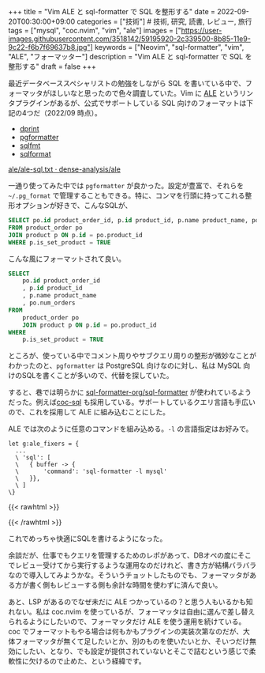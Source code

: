 +++
title = "Vim ALE と sql-formatter で SQL を整形する"
date = 2022-09-20T00:30:00+09:00
categories = ["技術"] # 技術, 研究, 読書, レビュー, 旅行
tags = ["mysql", "coc.nvim", "vim", "ale"]
images = ["https://user-images.githubusercontent.com/3518142/59195920-2c339500-8b85-11e9-9c22-f6b7f69637b8.jpg"]
keywords = ["Neovim", "sql-formatter", "vim", "ALE", "フォーマッター"]
description = "Vim ALE と sql-formatter で SQL を整形する"
draft = false
+++


最近データベーススペシャリストの勉強をしながら SQL を書いている中で、フォーマッタがほしいなと思ったので色々調査していた。Vim に [ALE](https://github.com/dense-analysis/ale) というリンタプラグインがあるが、公式でサポートしている SQL 向けのフォーマットは下記の4つだ（2022/09 時点）。

- [dprint](https://dprint.dev/)
- [pgformatter](https://github.com/darold/pgFormatter)
- [sqlfmt](https://github.com/jackc/sqlfmt)
- [sqlformat](https://github.com/andialbrecht/sqlparse)

[ale/ale-sql.txt · dense-analysis/ale](https://github.com/dense-analysis/ale/blob/master/doc/ale-sql.txt)



一通り使ってみた中では `pgformatter` が良かった。設定が豊富で、それらを `~/.pg_format` で管理することもできる。特に、コンマを行頭に持ってこれる整形オプションが好きで、こんなSQLが、

```sql
SELECT po.id product_order_id, p.id product_id, p.name product_name, po.num_orders
FROM product_order po
JOIN product p ON p.id = po.product_id
WHERE p.is_set_product = TRUE
```

こんな風にフォーマットされて良い。

```sql
SELECT
    po.id product_order_id
    , p.id product_id
    , p.name product_name
    , po.num_orders
FROM
    product_order po
    JOIN product p ON p.id = po.product_id
WHERE
    p.is_set_product = TRUE
```



ところが、使っている中でコメント周りやサブクエリ周りの整形が微妙なことがわかったのと、`pgformatter` は PostgreSQL 向けなのに対し、私は MySQL 向けのSQLを書くことが多いので、代替を探していた。



すると、巷では明らかに [sql-formatter-org/sql-formatter](https://github.com/sql-formatter-org/sql-formatter) が使われているようだった。例えば[coc-sql](https://github.com/fannheyward/coc-sql) も採用している。サポートしているクエリ言語も手広いので、これを採用して ALE に組み込むことにした。



ALE では次のように任意のコマンドを組み込める。`-l` の言語指定はお好みで。

```
let g:ale_fixers = {
  ...
  \ 'sql': [
  \   { buffer -> {
  \       'command': 'sql-formatter -l mysql'
  \   }},
  \ ]
\}
```


{{< rawhtml >}}
<script id="asciicast-tGeh0GTOtzwjyVMlT9oI8KNSi" src="https://asciinema.org/a/tGeh0GTOtzwjyVMlT9oI8KNSi.js" async></script>
{{< /rawhtml >}}



これでめっちゃ快適にSQLを書けるようになった。



余談だが、仕事でもクエリを管理するためのレポがあって、DBオペの度にそこでレビュー受けてから実行するような運用なのだけれど、書き方が結構バラバラなので導入してみようかな。そういうチョットしたものでも、フォーマッタがある方が書く側もレビューする側も余計な時間を使わずに済んで良い。



あと、LSP があるのでなぜ未だに ALE つかっているの？と思う人もいるかも知れない。私は coc.nvim を使っているが、フォーマッタは自由に選んで差し替えられるようにしたいので、フォーマッタだけ ALE を使う運用を続けている。coc でフォーマットもやる場合は何もかもプラグインの実装次第なのだが、大体フォーマッタが無くて足したいとか、別のものを使いたいとか、そいつだけ無効にしたい、となり、でも設定が提供されていないとそこで詰むという感じで柔軟性に欠けるので止めた、という経緯です。
